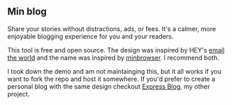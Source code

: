 ## Min blog
Share your stories without distractions, ads, or fees. It's a calmer, more enjoyable blogging experience for you and your readers. 

This tool is free and open source. The design was inspired by HEY's [email the world](https://www.hey.com/world/) and the name was inspired by [minbrowser](https://minbrowser.org/). I recommend both. 

I took down the demo and am not maintainging this, but it all works if you want to fork the repo and host it somewhere. If you'd prefer to create a personal blog with the same design checkout [Express Blog](https://github.com/mthurmond/express-blog), my other project.
